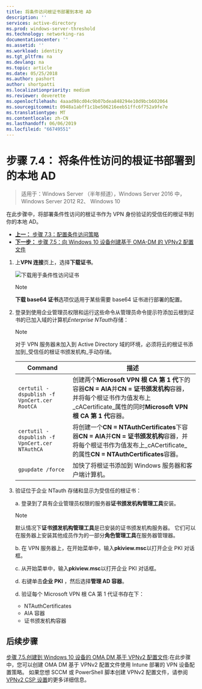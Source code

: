 ```yaml
---
title: 将条件访问根证书部署到本地 AD
description: ''
services: active-directory
ms.prod: windows-server-threshold
ms.technology: networking-ras
documentationcenter: ''
ms.assetid: ''
ms.workload: identity
ms.tgt_pltfrm: na
ms.devlang: na
ms.topic: article
ms.date: 05/25/2018
ms.author: pashort
author: shortpatti
ms.localizationpriority: medium
ms.reviewer: deverette
ms.openlocfilehash: 4aaad98cd04c9b07bdea848294e10d9bcb602064
ms.sourcegitcommit: 0948a1abff1c1be506216eeb51ffc6f752a9fe7e
ms.translationtype: MT
ms.contentlocale: zh-CN
ms.lasthandoff: 06/06/2019
ms.locfileid: "66749551"
---
```

# <a name="step-74-deploy-conditional-access-root-certificates-to-on-premises-ad"></a>步骤 7.4： 将条件性访问的根证书部署到的本地 AD

>适用于：Windows Server （半年频道），Windows Server 2016 中，Windows Server 2012 R2、 Windows 10

在此步骤中，将部署条件性访问的根证书作为 VPN 身份验证的受信任的根证书到你的本地 AD。

- [**上一：** 步骤 7.3：配置条件访问策略](vpn-config-conditional-access-policy.md)
- [**下一步：** 步骤 7.5：向 Windows 10 设备创建基于 OMA-DM 的 VPNv2 配置文件](vpn-create-oma-dm-based-vpnv2-profiles.md)

1. 上**VPN 连接**页上，选择**下载证书**。 
   
    ![下载用于条件性访问证书](../../media/Always-On-Vpn/06.png)

    >[!NOTE]
    >**下载 base64 证书**选项仅适用于某些需要 base64 证书进行部署的配置。 

2. 登录到使用企业管理员权限和运行这些命令从管理员命令提示符添加云根到证书的已加入域的计算机*Enterprise NTauth*存储：

    >[!NOTE]
    >对于 VPN 服务器未加入到 Active Directory 域的环境，必须将云的根证书添加到_受信任的根证书颁发机构_手动存储。

    |Command  |描述  |  
    |---------|-------------| 
    |`certutil -dspublish -f VpnCert.cer RootCA`     |创建两个**Microsoft VPN 根 CA 第 1 代**下的容器**CN = AIA**并**CN = 证书颁发机构**容器，并将每个根证书作为值发布上_cACertificate_属性的同时**Microsoft VPN 根 CA 第 1 代**容器。|  
    |`certutil -dspublish -f VpnCert.cer NTAuthCA`   |将创建一个**CN = NTAuthCertificates**下容器**CN = AIA**并**CN = 证书颁发机构**容器，并将每个根证书作为值发布上_cACertificate_的属性**CN = NTAuthCertificates**容器。 |  
    |`gpupdate /force`     |加快了将根证书添加到 Windows 服务器和客户端计算机。  |

3.  验证位于企业 NTauth 存储和显示为受信任的根证书：

    a.  登录到了具有企业管理员权限的服务器**证书颁发机构管理工具**安装。

    >[!NOTE]
    >默认情况下**证书颁发机构管理工具**是已安装的证书颁发机构服务器。 它们可以在服务器上安装其他成员作为的一部分**角色管理工具**在服务器管理器。

    b.  在 VPN 服务器上，在开始菜单中，输入**pkiview.msc**以打开企业 PKI 对话框。

    c.  从开始菜单中，输入**pkiview.msc**以打开企业 PKI 对话框。

    d.  右键单击**企业 PKI** ，然后选择**管理 AD 容器**。

    d.  验证每个 Microsoft VPN 根 CA 第 1 代证书存在下：
      - NTAuthCertificates
      - AIA 容器
      - 证书颁发机构容器

## <a name="next-steps"></a>后续步骤

[步骤 7.5.创建到 Windows 10 设备的 OMA DM 基于 VPNv2 配置文件](vpn-create-oma-dm-based-vpnv2-profiles.md):在此步骤中，您可以创建 OMA DM 基于 VPNv2 配置文件使用 Intune 部署的 VPN 设备配置策略。 如果您想 SCCM 或 PowerShell 脚本创建 VPNv2 配置文件，请参阅[VPNv2 CSP 设置](https://docs.microsoft.com/windows/client-management/mdm/vpnv2-csp)的更多详细信息。
